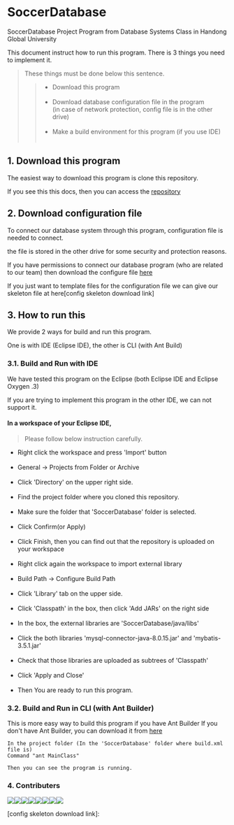 # SoccerDatabase
SoccerDatabase Project Program from Database Systems Class in Handong Global University

This document instruct how to run this program.
There is 3 things you need to implement it.
	
>These things must be done below this sentence. <br/>
>>* Download this program<br/><br/>
>>* Download database configuration file in the program<br/>
>>(in case of network protection, config file is in the other drive)<br/><br/>
>>* Make a build environment for this program (if you use IDE) <br/><br/>

## 1. Download this program

The easiest way to download this program is clone this repository.

If you see this this docs, then you can access the [repository][repository link]

## 2. Download configuration file

To connect our database system through this program, configuration file is needed to connect. 

the file is stored in the other drive for some security and protection reasons. 

If you have permissions to connect our database program (who are related to our team) then download the configure file [here][config download link]

If you just want to template files for the configuration file we can give our skeleton file at here[config skeleton download link]
## 3. How to run this

We provide 2 ways for build and run this program.

One is with IDE (Eclipse IDE), the other is CLI (with Ant Build)

### 3.1. Build and Run with IDE

We have tested this program on the Eclipse (both Eclipse IDE and Eclipse Oxygen .3)

If you are trying to implement this program in the other IDE, we can not support it.

#### In a workspace of your Eclipse IDE,

>Please follow below instruction carefully.<br/>
- Right click the workspace and press 'Import' button<br/><br/>
- General -> Projects from Folder or Archive<br/><br/>
- Click 'Directory' on the upper right side.<br/><br/>
- Find the project folder where you cloned this repository.<br/><br/>
- Make sure the folder that 'SoccerDatabase' folder is selected.<br/><br/>
- Click Confirm(or Apply)<br/><br/>
- Click Finish, then you can find out that the repository is uploaded on your workspace<br/><br/>
- Right click again the workspace to import external library<br/><br/>
- Build Path -> Configure Build Path<br/><br/>
- Click 'Library' tab on the upper side.<br/><br/>
- Click 'Classpath' in the box, then click 'Add JARs' on the right side<br/><br/>
- In the box, the external libraries are 'SoccerDatabase/java/libs'<br/><br/>
- Click the both libraries 'mysql-connector-java-8.0.15.jar' and 'mybatis-3.5.1.jar'<br/><br/>
- Check that those libraries are uploaded as subtrees of 'Classpath'<br/><br/>
- Click 'Apply and Close'<br/><br/>
- Then You are ready to run this program. 


### 3.2. Build and Run in CLI (with Ant Builder)

This is more easy way to build this program if you have Ant Builder
If you don't have Ant Builder, you can download it from [here][ant builder link]

	In the project folder (In the 'SoccerDatabase' folder where build.xml file is)
	Command "ant MainClass"
	
	Then you can see the program is running.

### 4. Contributers
[![](https://sourcerer.io/fame/PASTANERD/PASTANERD/SoccerDatabase/images/0)](https://sourcerer.io/fame/PASTANERD/PASTANERD/SoccerDatabase/links/0)[![](https://sourcerer.io/fame/PASTANERD/PASTANERD/SoccerDatabase/images/1)](https://sourcerer.io/fame/PASTANERD/PASTANERD/SoccerDatabase/links/1)[![](https://sourcerer.io/fame/PASTANERD/PASTANERD/SoccerDatabase/images/2)](https://sourcerer.io/fame/PASTANERD/PASTANERD/SoccerDatabase/links/2)[![](https://sourcerer.io/fame/PASTANERD/PASTANERD/SoccerDatabase/images/3)](https://sourcerer.io/fame/PASTANERD/PASTANERD/SoccerDatabase/links/3)[![](https://sourcerer.io/fame/PASTANERD/PASTANERD/SoccerDatabase/images/4)](https://sourcerer.io/fame/PASTANERD/PASTANERD/SoccerDatabase/links/4)[![](https://sourcerer.io/fame/PASTANERD/PASTANERD/SoccerDatabase/images/5)](https://sourcerer.io/fame/PASTANERD/PASTANERD/SoccerDatabase/links/5)[![](https://sourcerer.io/fame/PASTANERD/PASTANERD/SoccerDatabase/images/6)](https://sourcerer.io/fame/PASTANERD/PASTANERD/SoccerDatabase/links/6)[![](https://sourcerer.io/fame/PASTANERD/PASTANERD/SoccerDatabase/images/7)](https://sourcerer.io/fame/PASTANERD/PASTANERD/SoccerDatabase/links/7)


[ant builder link]: https://ant.apache.org/bindownload.cgi 
[repository link]: https://github.com/PASTANERD/SoccerDatabase/tree/master
[config download link]: https://drive.google.com/file/d/1_G0mdALdjm8qDZjlgntfRH0KpwwEcHdz/view?usp=sharing
[config skeleton download link]: 
<!-- To setting this contributer check this site. https://sourcerer.io/settings#hof -->
